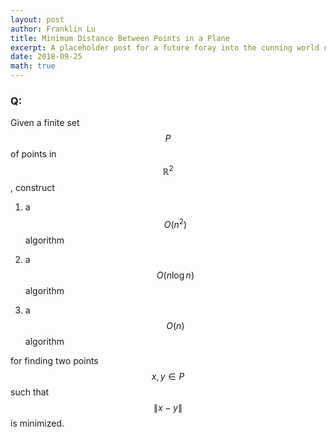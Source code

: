 ```yaml
---
layout: post
author: Franklin Lu
title: Minimum Distance Between Points in a Plane
excerpt: A placeholder post for a future foray into the cunning world of algorithms for finding the closest two points amongst a finite set of points in a plane.
date: 2018-09-25
math: true
---
```

### Q:
Given a finite set $$P$$ of points in $$\mathbb{R}^2$$, construct

1. a $$O(n^2)$$ algorithm

2. a $$O(n \log n)$$ algorithm

3. a $$O(n)$$ algorithm

for finding two points $$x, y \in P$$ such that $$\left\lVert x-y \right\lVert$$ is minimized.